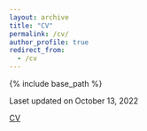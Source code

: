 ```yaml
---
layout: archive
title: "CV"
permalink: /cv/
author_profile: true
redirect_from:
  - /cv
---
```


{% include base_path %}

Laset updated on October 13, 2022

[CV](https://github.com/abhishekh-srivastava/abhishekh-srivastava.github.io/files/1.Abhishekh_CV_Oct2022.pdf)
